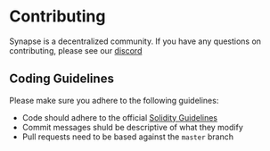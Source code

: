# Contributing

Synapse is a decentralized community. If you have any questions on contributing, please see our [discord](https://discord.com/invite/synapseprotocol)

## Coding Guidelines

Please make sure you adhere to the following guidelines:

 - Code should adhere to the official [Solidity Guidelines](https://docs.soliditylang.org/en/v0.6.2/style-guide.html)
 - Commit messages shuld be descriptive of what they modify
 - Pull requests need to be based against the `master` branch

